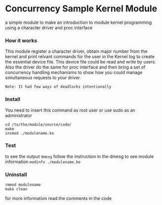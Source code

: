 # Concurrency Sample Kernel Module

a simple module to make an introduction to module kernel programming using a character driver and proc interface


### How it works
This module register a character driver, obtain major number from the kernel and print relvant commands for the user in the Kernel log to create the essential device file. This device file could be read and write by users. Also the driver do the same for proc interface and then bring a set of concurrency handling mechanisms to show how you could manage simultaneous requests to your driver. 
```
Note: It had few ways of deadlocks intentionally
```


### Install
You need to insert this command as root user or use sudo as an administrator
```
cd /to/the/module/source/code/
make
insmod ./modulename.ko
```

### Test
to see the output `dmesg`
follow the instruction in the dmesg
to see module information `modinfo ./modulename.ko`


### Uninstall
```
rmmod modulename
make clean
```

for more information read the comments in the code
